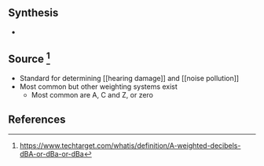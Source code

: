 ## Synthesis
- 
## Source [^1]
- Standard for determining [[hearing damage]] and [[noise pollution]]
- Most common but other weighting systems exist
	- Most common are A, C and Z, or zero
## References

[^1]: https://www.techtarget.com/whatis/definition/A-weighted-decibels-dBA-or-dBa-or-dBa